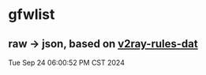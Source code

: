 # gfwlist
## raw -> json, based on [v2ray-rules-dat](https://github.com/Loyalsoldier/v2ray-rules-dat)
Tue Sep 24 06:00:52 PM CST 2024

